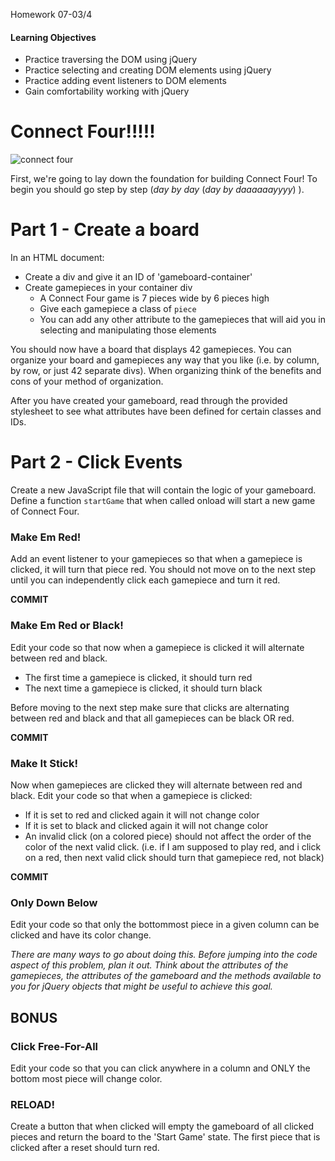 Homework 07-03/4

#### Learning Objectives
- Practice traversing the DOM using jQuery
- Practice selecting and creating DOM elements using jQuery
- Practice adding event listeners to DOM elements
- Gain comfortability working with jQuery

# Connect Four!!!!!

![connect four](http://www.quickmeme.com/img/ff/ffa7f008604ce5b0faf2da4257d0aeb4c9e55162a4785817454902b6a04b074f.jpg)

First, we're going to lay down the foundation for building Connect Four! To begin you should go step by step (_day by day_ (_day by daaaaaayyyy_) ).

# Part 1 - Create a board

In an HTML document:
  - Create a div and give it an ID of 'gameboard-container'
  - Create gamepieces in your container div
    - A Connect Four game is 7 pieces wide by 6 pieces high
    - Give each gamepiece a class of `piece`
    - You can add any other attribute to the gamepieces that will aid you in selecting and manipulating those elements

You should now have a board that displays 42 gamepieces. You can organize your board and gamepieces any way that you like (i.e. by column, by row, or just 42 separate divs). When organizing think of the benefits and cons of your method of organization.

After you have created your gameboard, read through the provided stylesheet to see what attributes have been defined for certain classes and IDs.

# Part 2 - Click Events

Create a new JavaScript file that will contain the logic of your gameboard. Define a function `startGame` that when called onload will start a new game of Connect Four.

### Make Em Red!

Add an event listener to your gamepieces so that when a gamepiece is clicked, it will turn that piece red. You should not move on to the next step until you can independently click each gamepiece and turn it red.

__COMMIT__

### Make Em Red or Black!

Edit your code so that now when a gamepiece is clicked it will alternate between red and black.
  - The first time a gamepiece is clicked, it should turn red
  - The next time a gamepiece is clicked, it should turn black

Before moving to the next step make sure that clicks are alternating between red and black and that all gamepieces can be black OR red.

__COMMIT__

### Make It Stick!

Now when gamepieces are clicked they will alternate between red and black. Edit your code so that when a gamepiece is clicked:
  - If it is set to red and clicked again it will not change color
  - If it is set to black and clicked again it will not change color
  - An invalid click (on a colored piece) should not affect the order of the color of the next valid click. (i.e. if I am supposed to play red, and i click on a red, then next valid click should turn that gamepiece red, not black)

__COMMIT__

### Only Down Below

Edit your code so that only the bottommost piece in a given column can be clicked and have its color change.


_There are many ways to go about doing this. Before jumping into the code aspect of this problem, plan it out. Think about the attributes of the gamepieces, the attributes of the gameboard and the methods available to you for jQuery objects that might be useful to achieve this goal._

## BONUS

### Click Free-For-All

Edit your code so that you can click anywhere in a column and ONLY the bottom most piece will change color.

### RELOAD!

Create a button that when clicked will empty the gameboard of all clicked pieces and return the board to the 'Start Game' state. The first piece that is clicked after a reset should turn red.
